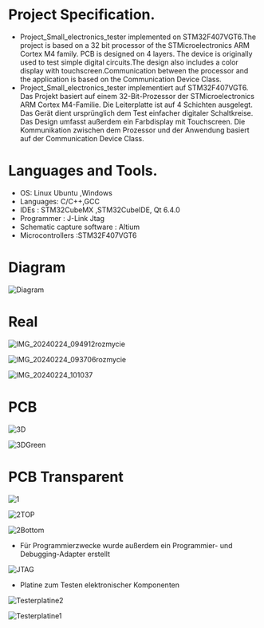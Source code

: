 # Project Specification.

-  Project_Small_electronics_tester implemented on STM32F407VGT6.The project is based on a 32 bit processor of the STMicroelectronics ARM Cortex M4 family. PCB is designed on 4 layers.
The device is originally used to test simple digital circuits.The design also includes a color display with touchscreen.Communication between the processor and the application is based on the Communication Device Class.
-  Project_Small_electronics_tester implementiert auf STM32F407VGT6. Das Projekt basiert auf einem 32-Bit-Prozessor der STMicroelectronics ARM Cortex M4-Familie. Die Leiterplatte ist auf 4 Schichten ausgelegt. Das Gerät dient ursprünglich dem Test einfacher digitaler Schaltkreise. Das Design umfasst außerdem ein Farbdisplay mit Touchscreen. Die Kommunikation zwischen dem Prozessor und der Anwendung basiert auf der Communication Device Class.



# Languages and Tools.
- OS: Linux Ubuntu ,Windows 
- Languages: C/C++,GCC 
- IDEs : STM32CubeMX ,STM32CubeIDE, Qt 6.4.0 
- Programmer : J-Link Jtag 
- Schematic capture software : Altium 
- Microcontrollers :STM32F407VGT6
# Diagram 
![Diagram](https://github.com/MarekKud/Project_tester/assets/92340461/4835aaf9-0fe6-4ffc-ad3a-9558c515e14d)
# Real 
![IMG_20240224_094912rozmycie](https://github.com/MarekKud/Project_tester/assets/92340461/98b4399e-1a13-453c-b25c-0cdf881a45cd)

![IMG_20240224_093706rozmycie](https://github.com/MarekKud/Project_tester/assets/92340461/151c2cdf-b21d-4027-a938-51213103a875)


![IMG_20240224_101037](https://github.com/MarekKud/Project_tester/assets/92340461/ab814179-1ffb-4d10-880d-75d3ec03dba8)





# PCB
![3D](https://github.com/MarekKud/Project_tester/assets/92340461/c6a2c2bb-25de-42be-b342-e3db5b002752)

![3DGreen](https://github.com/MarekKud/Project_tester/assets/92340461/9218b922-9737-415c-bef1-46e145685598)



# PCB Transparent
![1](https://github.com/MarekKud/Project_tester/assets/92340461/442d2757-e8c3-41bb-af05-a5f584cb5ce2)

![2TOP](https://github.com/MarekKud/Project_tester/assets/92340461/a708f4a4-10d0-4dfe-a2b1-f0d0b9e5ea61)

![2Bottom](https://github.com/MarekKud/Project_tester/assets/92340461/3dcbf93e-b743-4137-bbe2-f51673006c08)







- Für Programmierzwecke wurde außerdem ein Programmier- und Debugging-Adapter erstellt
  
![JTAG](https://github.com/MarekKud/Project_tester/assets/92340461/779d0559-7f4a-4d1a-bbf0-428705fc512a)



- Platine zum Testen elektronischer Komponenten

![Testerplatine2](https://github.com/MarekKud/Project_tester/assets/92340461/8be4519c-23ad-4bdb-acb6-dfd0cabe03b6)


![Testerplatine1](https://github.com/MarekKud/Project_tester/assets/92340461/6e8be11a-2083-4ab8-823c-291be3067603)



